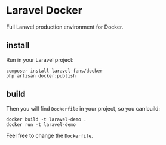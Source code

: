 # Laravel Docker

Full Laravel production environment for Docker.

## install

Run in your Laravel project:

```shell
composer install laravel-fans/docker
php artisan docker:publish
```

## build

Then you will find `Dockerfile` in your project, so you can build:

```
docker build -t laravel-demo .
docker run -t laravel-demo
```

Feel free to change the `Dockerfile`.
